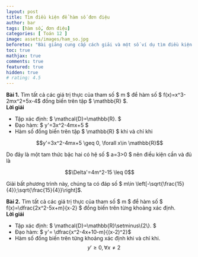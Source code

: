 ```yaml
---
layout: post
title: Tìm điều kiện để hàm số đơn điệu
author: bar
tags: [hàm số, đơn điệu]
categories: [ Toán 12 ]
image: assets/images/ham_so.jpg
beforetoc: "Bài giảng cung cấp cách giải và một số ví dụ tìm điều kiện của tham số để hàm số đồng biến hoặc nghịch biến trên một tập cho trước."
toc: true
mathjax: true
comments: true
featured: true
hidden: true
# rating: 4.5
---
```

**Bài 1.** Tìm tất cả các giá trị thực của tham số $ m $ để hàm số $ f(x)=x^3-2mx^2+5x-4$ đồng biến trên tập $ \mathbb{R} $.  
**Lời giải**
* Tập xác định: $ \mathcal{D}=\mathbb{R}. $
* Đạo hàm: $ y'=3x^2-4mx+5 $
* Hàm số đồng biến trên tập $ \mathbb{R} $ khi và chỉ khi  
<p style="text-align: center;">$$y'=3x^2-4mx+5 \geq 0, \forall x\in \mathbb{R}$$</p>
Do đây là một tam thức bậc hai có hệ số $ a=3>0 $ nên điều kiện cần và đủ là  
<p align="center">$$\Delta'=4m^2-15 \leq 0$$</p> 
Giải bất phương trình này, chúng ta có đáp số $ m\in \left[-\sqrt{\frac{15}{4}};\sqrt{\frac{15}{4}}\right]$.  

**Bài 2.** Tìm tất cả các giá trị thực của tham số $ m $ để hàm số $ f(x)=\dfrac{2x^2-5x+m}{x-2} $ đồng biến trên từng khoảng xác định.  
**Lời giải**  
* Tập xác định: $ \mathcal{D}=\mathbb{R}\setminus\\{2\\}. $
* Đạo hàm: $ y'= \dfrac{x^2-4x+10-m}{(x-2)^2}$
* Hàm số đồng biến trên từng khoảng xác định khi và chỉ khi. 
$$y'\geq 0,  \forall x\ne 2 $$
